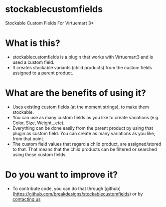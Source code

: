 stockablecustomfields
=====================

Stockable Custom Fields For Virtuemart 3+

What is this?
=====================

* stockablecustomfields is a plugin that works with Virtuemart3 and is used a custom field.
* It creates stockable variants (child products) from the custom fields assigned to a parent product.


What are the benefits of using it?
=====================
* Uses existing custom fields (at the moment strings), to make them stockable.
* You can use as many custom fields as you like to create variations (e.g. Color, Size, Weight,..etc).
* Everything can be done easily from the parent product by using that plugin as custom field. You can create as many variations as you like, from that point.
* The custom field values that regard a child product, are assigned/stored to that. That means that the child products can be filtered or searched using these custom fields.


Do you want to improve it?
=====================
* To contribute code, you can do that through [github] (https://github.com/breakdesigns/stockablecustomfields) or by [contacting us](http://breakdesigns.net/contact) 